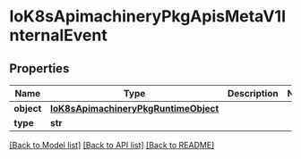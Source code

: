 # IoK8sApimachineryPkgApisMetaV1InternalEvent

## Properties
Name | Type | Description | Notes
------------ | ------------- | ------------- | -------------
**object** | [**IoK8sApimachineryPkgRuntimeObject**](IoK8sApimachineryPkgRuntimeObject.md) |  | 
**type** | **str** |  | 

[[Back to Model list]](../README.md#documentation-for-models) [[Back to API list]](../README.md#documentation-for-api-endpoints) [[Back to README]](../README.md)

